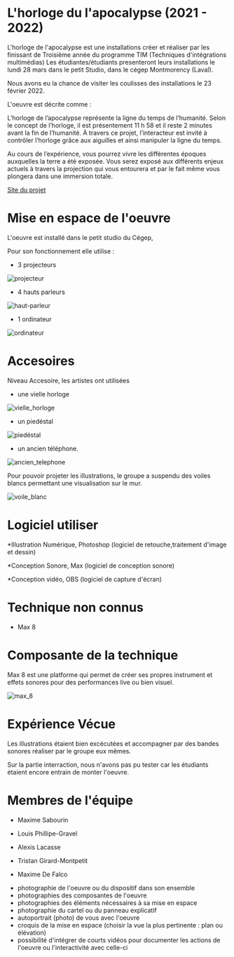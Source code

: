 # L'horloge du l'apocalypse (2021 - 2022)

L'horloge de l'apocalypse est une installations créer et réaliser par les finissant de Troisième année du programme TIM (Techniques d'intégrations multimédias)
Les étudiantes/étudiants presenteront leurs installations le lundi 28 mars dans le petit Studio, dans le cégep Montmorency (Laval).

Nous avons eu la chance de visiter les coulisses des installations le 23 février 2022.

L'oeuvre est décrite comme :

L’horloge de l’apocalypse représente la ligne du temps de l’humanité. Selon le concept de l’horloge, il est présentement 11 h 58 et il reste 2 minutes avant la fin de l’humanité. À travers ce projet, l’interacteur est invité à contrôler l’horloge grâce aux aiguilles et ainsi manipuler la ligne du temps. 

Au cours de l’expérience, vous pourrez vivre les différentes époques auxquelles la terre a été exposée. Vous serez exposé aux différents enjeux actuels à travers la projection qui vous entourera et par le fait même vous plongera dans une immersion totale.

[Site du projet](https://tim-montmorency.com/2022/projets/L-horloge-de-l-apocalypse/docs/web/index.html)

# Mise en espace de l'oeuvre 

L'oeuvre est installé dans le petit studio du Cégep,

Pour son fonctionnement elle utilise :

* 3 projecteurs 

![projecteur](medias/oeuvre_5_projecteur_plafond.jpg)

* 4 hauts parleurs

![haut-parleur](medias/oeuvre_5_haut_parleur.jpg)

* 1 ordinateur 

![ordinateur](medias/oeuvre_5_ordinateur.jpg)

# Accesoires 

Niveau Accesoire, les artistes ont utilisées 

* une vielle horloge 

![vielle_horloge](medias/oeuvre_5_horloge.jpg)

* un piedéstal 

![piedéstal](medias/oeuvre_5_piedestrale.jpg)

* un ancien téléphone. 

![ancien_telephone](medias/oeuvre_5_ancien_téléphone.jpeg)

Pour pouvoir projeter les illustrations, le groupe a suspendu des voiles blancs permettant une visualisation sur le mur.

![voile_blanc](medias/oeuvre_5_petit_studio.jpg)

# 

# Logiciel utiliser 

 *Illustration Numérique, Photoshop (logiciel de retouche,traitement d'image et dessin) 

 *Conception Sonore, Max (logiciel de conception sonore) 

 *Conception vidéo, OBS (logiciel de capture d'écran)

# Technique non connus 

* Max 8 

# Composante de la technique 

Max 8 est une platforme qui permet de créer ses propres instrument et effets sonores pour des performances live ou bien visuel.

![max_8](medias/oeuvre_5_max_8_logiciel.png)

# Expérience Vécue 

Les illustrations étaient bien excécutées et accompagner par des bandes sonores réaliser par le groupe eux mêmes.

Sur la partie interraction, nous n'avons pas pu tester car les étudiants étaient encore entrain de monter l'oeuvre.





# Membres de l'équipe 

* Maxime Sabourin 

* Louis Phillipe-Gravel 

* Alexis Lacasse  

* Tristan Girard-Montpetit 

* Maxime De Falco 










- photographie de l'oeuvre ou du dispositif dans son ensemble
- photographies des composantes de l'oeuvre
- photographies des éléments nécessaires à sa mise en espace
- photographie du cartel ou du panneau explicatif
- autoportrait (photo) de vous avec l'oeuvre
- croquis de la mise en espace (choisir la vue la plus pertinente : plan ou élévation)
- possibilité d'intégrer de courts vidéos pour documenter les actions de l'oeuvre ou l'interactivité avec celle-ci


